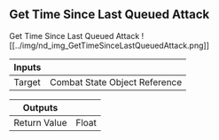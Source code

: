 ## Get Time Since Last Queued Attack
Get Time Since Last Queued Attack
![[../img/nd_img_GetTimeSinceLastQueuedAttack.png]]

|Inputs||
|--|--|
| Target | Combat State Object Reference |

|Outputs||
|--|--|
| Return Value | Float |
